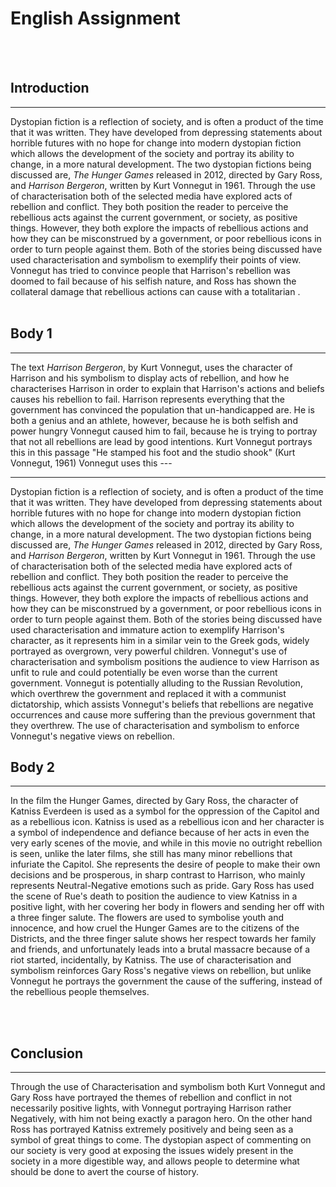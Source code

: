 # English Assignment
<br>
<br>



Introduction
---
***

Dystopian fiction is a reflection of society, and is often a product of the time that it was written. They have developed from depressing statements about horrible futures with no hope for change into modern dystopian fiction which allows the development of the society and portray its ability to change, in a more natural development. The two dystopian fictions being discussed are, *The Hunger Games* released in 2012, directed by Gary Ross, and *Harrison Bergeron*, written by Kurt Vonnegut in 1961. Through the use of characterisation both of the selected media have explored acts of rebellion and conflict. They both position the reader to perceive the rebellious acts against the current government, or society, as positive things. However, they both explore the impacts of rebellious actions and how they can be misconstrued by a government, or poor rebellious icons in order to turn people against them. Both of the stories being discussed have used characterisation and symbolism to exemplify their points of view. Vonnegut has tried to convince people that Harrison's rebellion was doomed to fail because of his selfish nature, and Ross has shown the collateral damage that rebellious actions can cause with a totalitarian  . 
<br><br>

Body 1 
---
***

The text *Harrison Bergeron*, by Kurt Vonnegut, uses the character of Harrison and his symbolism to display acts of rebellion, and how he characterises Harrison in order to explain that Harrison's actions and beliefs causes his rebellion to fail. Harrison represents everything that the government has convinced the population that un-handicapped are. He is both a genius and an athlete, however, because he is both selfish and power hungry Vonnegut caused him to fail, because he is trying to portray that not all rebellions are lead by good intentions. Kurt Vonnegut portrays this in this passage "He stamped his foot and the studio shook" (Kurt Vonnegut, 1961) Vonnegut uses this ---
***

Dystopian fiction is a reflection of society, and is often a product of the time that it was written. They have developed from depressing statements about horrible futures with no hope for change into modern dystopian fiction which allows the development of the society and portray its ability to change, in a more natural development. The two dystopian fictions being discussed are, *The Hunger Games* released in 2012, directed by Gary Ross, and *Harrison Bergeron*, written by Kurt Vonnegut in 1961. Through the use of characterisation both of the selected media have explored acts of rebellion and conflict. They both position the reader to perceive the rebellious acts against the current government, or society, as positive things. However, they both explore the impacts of rebellious actions and how they can be misconstrued by a government, or poor rebellious icons in order to turn people against them. Both of the stories being discussed have used characterisation and immature action to exemplify Harrison's character, as it represents him in a similar vein to the Greek gods, widely portrayed as overgrown, very powerful children. Vonnegut's use of characterisation and symbolism positions the audience to view Harrison as unfit to rule and could potentially be even worse than the current government. Vonnegut is potentially alluding to the Russian Revolution, which overthrew the government and replaced it with a communist dictatorship, which assists Vonnegut's beliefs that rebellions are negative occurrences and cause more suffering than the previous government that they overthrew. The use of characterisation and symbolism to enforce Vonnegut's negative views on rebellion. 
<br>

 Body 2
---
***

In the film the Hunger Games, directed by Gary Ross, the character of Katniss Everdeen is used as a symbol for the oppression of the Capitol and as a rebellious icon. 
 Katniss is used as a rebellious icon and her character is a symbol of independence and defiance because of her acts in even the very early scenes of the movie, and while in this movie no outright rebellion is seen, unlike the later films, she still has many minor rebellions that infuriate the Capitol. She represents the desire of people to make their own decisions and be prosperous, in sharp contrast to Harrison, who mainly represents Neutral-Negative emotions such as pride. Gary Ross has used the scene of Rue's death to position the audience to view Katniss in a positive light, with her covering her body in flowers and sending her off with a three finger salute. The flowers are used to symbolise youth and innocence, and how cruel the Hunger Games are to the citizens of the Districts, and the three finger salute shows her respect towards her family and friends, and unfortunately leads into a brutal massacre because of a riot started, incidentally, by Katniss. The use of characterisation and symbolism reinforces Gary Ross's negative views on rebellion, but unlike Vonnegut he portrays the government the cause of the suffering, instead of the rebellious people themselves. 

<br>
<br>

 Conclusion 
---
***

Through the use of Characterisation and symbolism both Kurt Vonnegut and Gary Ross have portrayed the themes of rebellion and conflict in not necessarily positive lights, with Vonnegut portraying Harrison rather Negatively, with him not being exactly a paragon hero. On the other hand Ross has portrayed Katniss extremely positively and being seen as a symbol of great things to come. The dystopian aspect of commenting on our society is very good at exposing the issues widely present in the society in a more digestible way, and allows people to determine what should be done to avert the course of history. 